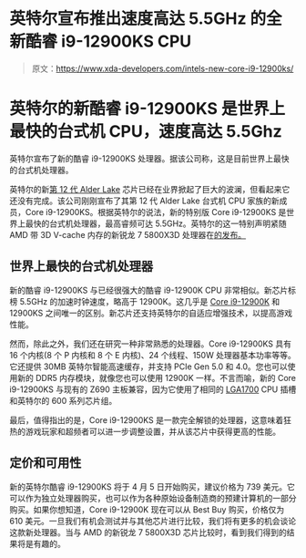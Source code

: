 # 英特尔宣布推出速度高达 5.5GHz 的全新酷睿 i9-12900KS CPU

> 原文：<https://www.xda-developers.com/intels-new-core-i9-12900ks/>

# 英特尔的新酷睿 i9-12900KS 是世界上最快的台式机 CPU，速度高达 5.5Ghz

英特尔宣布了新的酷睿 i9-12900KS 处理器。据该公司称，这是目前世界上最快的台式机处理器。

英特尔的新[第 12 代 Alder Lake](https://www.xda-developers.com/intel-12th-gen-alder-lake/) 芯片已经在业界掀起了巨大的波澜，但看起来它还没有完成。该公司刚刚宣布了其第 12 代 Alder Lake 台式机 CPU 家族的新成员，Core i9-12900KS。根据英特尔的说法，新的特别版 Core i9-12900KS 是世界上最快的台式机处理器，最高睿频可达 5.5GHz。英特尔的这一特别声明紧随 AMD 带 3D V-cache 内存的新锐龙 7 5800X3D 处理器在[的发布。](https://www.xda-developers.com/amd-ryzen-7-5800x3d-announced-new-cpus/)

## 世界上最快的台式机处理器

新的酷睿 i9-12900KS 与已经很强大的酷睿 i9-12900K CPU 非常相似。新芯片标榜 5.5GHz 的加速时钟速度，略高于 12900K。这几乎是 [Core i9-12900K](https://www.xda-developers.com/intel-alder-lake-review/) 和 12900KS 之间唯一的区别。新芯片还支持英特尔的自适应增强技术，以提高游戏性能。

然而，除此之外，我们还在研究一种非常熟悉的处理器。Core i9-12900KS 具有 16 个内核(8 个 P 内核和 8 个 E 内核)、24 个线程、150W 处理器基本功率等等。它还提供 30MB 英特尔智能高速缓存，并支持 PCIe Gen 5.0 和 4.0。您也可以使用新的 DDR5 内存模块，就像您也可以使用 12900K 一样。不言而喻，新的 Core i9-12900KS 与现有的 Z690 主板兼容，因为它使用了相同的 [LGA1700](https://www.xda-developers.com/best-lga-1700-motherboard/) CPU 插槽和英特尔的 600 系列芯片组。

最后，值得指出的是，Core i9-12900KS 是一款完全解锁的处理器，这意味着狂热的游戏玩家和超频者可以进一步调整设置，并从该芯片中获得更高的性能。

## 定价和可用性

新的英特尔酷睿 i9-12900KS 将于 4 月 5 日开始购买，建议价格为 739 美元。它可以作为独立处理器购买，也可以作为各种原始设备制造商的预建计算机的一部分购买。如果你想知道，Core i9-12900K 现在可以从 Best Buy 购买，价格仅为 610 美元。一旦我们有机会测试并与其他芯片进行比较，我们将有更多的机会谈论这款新处理器。当与 AMD 的新锐龙 7 5800X3D 芯片比较时，看到我们得到的结果将是有趣的。